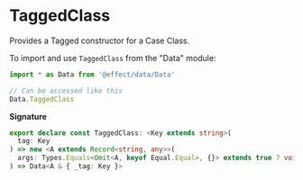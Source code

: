 # TaggedClass

Provides a Tagged constructor for a Case Class.

To import and use `TaggedClass` from the "Data" module:

```ts
import * as Data from '@effect/data/Data'

// Can be accessed like this
Data.TaggedClass
```

**Signature**

```ts
export declare const TaggedClass: <Key extends string>(
  tag: Key
) => new <A extends Record<string, any>>(
  args: Types.Equals<Omit<A, keyof Equal.Equal>, {}> extends true ? void : Omit<A, keyof Equal.Equal>
) => Data<A & { _tag: Key }>
```

